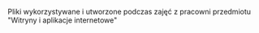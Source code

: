 Pliki wykorzystywane i utworzone podczas zajęć z pracowni przedmiotu "Witryny i aplikacje internetowe"
